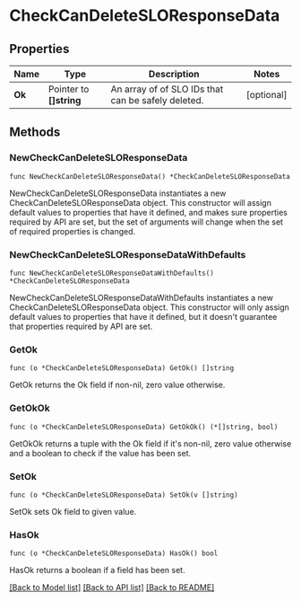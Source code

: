 # CheckCanDeleteSLOResponseData

## Properties

| Name   | Type                    | Description                                        | Notes      |
| ------ | ----------------------- | -------------------------------------------------- | ---------- |
| **Ok** | Pointer to **[]string** | An array of of SLO IDs that can be safely deleted. | [optional] |

## Methods

### NewCheckCanDeleteSLOResponseData

`func NewCheckCanDeleteSLOResponseData() *CheckCanDeleteSLOResponseData`

NewCheckCanDeleteSLOResponseData instantiates a new CheckCanDeleteSLOResponseData object.
This constructor will assign default values to properties that have it defined,
and makes sure properties required by API are set, but the set of arguments
will change when the set of required properties is changed.

### NewCheckCanDeleteSLOResponseDataWithDefaults

`func NewCheckCanDeleteSLOResponseDataWithDefaults() *CheckCanDeleteSLOResponseData`

NewCheckCanDeleteSLOResponseDataWithDefaults instantiates a new CheckCanDeleteSLOResponseData object.
This constructor will only assign default values to properties that have it defined,
but it doesn't guarantee that properties required by API are set.

### GetOk

`func (o *CheckCanDeleteSLOResponseData) GetOk() []string`

GetOk returns the Ok field if non-nil, zero value otherwise.

### GetOkOk

`func (o *CheckCanDeleteSLOResponseData) GetOkOk() (*[]string, bool)`

GetOkOk returns a tuple with the Ok field if it's non-nil, zero value otherwise
and a boolean to check if the value has been set.

### SetOk

`func (o *CheckCanDeleteSLOResponseData) SetOk(v []string)`

SetOk sets Ok field to given value.

### HasOk

`func (o *CheckCanDeleteSLOResponseData) HasOk() bool`

HasOk returns a boolean if a field has been set.

[[Back to Model list]](../README.md#documentation-for-models) [[Back to API list]](../README.md#documentation-for-api-endpoints) [[Back to README]](../README.md)
